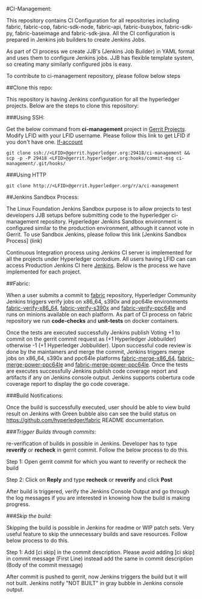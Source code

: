 #CI-Management:

This repository contains CI Configuration for all repositories including fabric, fabric-cop, fabric-sdk-node, fabric-api,  fabric-busybox,  fabric-sdk-py,  fabric-baseimage and  fabric-sdk-java. All the CI configuration is prepared in Jenkins job builders to create Jenkins Jobs.

As part of CI process we create JJB's (Jenkins Job Builder) in YAML format and uses them to configure Jenkins jobs. JJB has flexible template system, so creating many similarly configured jobs is easy.

To contribute to ci-management repository, please follow below steps

##Clone this repo:

This repository is having Jenkins configuration for all the hyperledger projects. Below are the steps to clone this repository:

###Using SSH:

Get the below command from **ci-management** project in [Gerrit Projects](https://gerrit.hyperledger.org/r/#/admin/projects/). Modify LFID with your LFID username. Please follow this link to get LFID if you don't have one. [lf-account](http://hyperledger-fabric.readthedocs.io/en/latest/Gerrit/lf-account/)


`git clone ssh://<LFID>@gerrit.hyperledger.org:29418/ci-management && scp -p -P 29418 <LFID>@gerrit.hyperledger.org:hooks/commit-msg ci-management/.git/hooks/`

###Using HTTP

`git clone http://<LFID>@gerrit.hyperledger.org/r/a/ci-management`

##Jenkins Sandbox Process:

The Linux Foundation Jenkins Sandbox purpose is to allow projects to test developers JJB setups before submitting code to the hyperledger ci-management repository. Hyperledger Jenkins Sandbox environment is configured similar to the production environment, although it cannot vote in Gerrit. To use Sandbox Jenkins, please follow this link [Jenkins Sandbox Process] (link)


Continuous Integration process using Jenkins CI server is implemented for all the projects under Hyperledger contodium. All users having LFID can can access Production Jenkins CI here [Jenkins](https://jenkins.hyplerledger.org). Below is the process we have implemented for each project.

##Fabric: 

When a user submits a commit to [fabric](https://gerrit.hyperledger.org/r/#/admin/projects/fabric) repository, Hyperledger Community Jenkins triggers verify jobs on x86_64, s390x and ppc64le environments [fabric-verify-x86_64](https://jenkins.hyperledger.org/view/fabric/job/fabric-verify-x86_64/), [fabric-verify-s390x](https://jenkins.hyperledger.org/view/fabric/job/fabric-verify-z/) and [fabric-verify-ppc64le](https://jenkins.hyperledger.org/view/fabric/job/fabric-verify-power-ppc64le/) and runs on minions available on each platform. As part of CI process on fabric repository we run **code-checks** and **unit-tests** on docker containers. 

Once the tests are executed successfully Jenkins publish Voting +1 to commit on the gerrit commit request as (+1 Hyperledger Jobbuilder) otherwise -1 (+1 Hyperledger Jobbuilder). Upon successful code review is done by the maintainers and merge the commit, Jenkins triggers merge jobs on x86_64, s390x and ppc64le platforms [fabric-merge-x86_64](https://jenkins.hyperledger.org/view/fabric/job/fabric-merge-x86_64/), [ fabric-merge-power-ppc64le](https://jenkins.hyperledger.org/view/fabric/job/fabric-merge-power-ppc64le/) and [fabric-merge-power-ppc64le](https://jenkins.hyperledger.org/view/fabric/job/fabric-merge-power-ppc64le/). Once the tests are executes successfully Jenkins publish code coverage report and artifacts if any on Jenkins console output. Jenkins supports cobertura code coverage report to display the go code coverage.

###Build Notifications:

Once the build is successfully executed, user should be able to view build result on Jenkins with Green bubble also can see the build status on https://github.com/hyperledger/fabric README documentation.

###*Trigger Builds through commits*:

re-verification of builds in possible in Jenkins. Developer has to type **reverify** or **recheck** in gerrit commit. Follow the below process to do this.

Step 1: Open gerrit commit for which you want to reverify or recheck the build

Step 2: Click on **Reply** and type **recheck** or **reverify** and click **Post**

After build is triggered, verify the Jenkins Console Output and go through the log messages if you are interested in knowing how the build is making progress.

###*Skip the build*:

Skipping the build is possible in Jenkins for readme or WIP patch sets. Very useful feature to skip the unnecessary builds and save resources. Follow below process to do this.

Step 1: Add [ci skip] in the commit description. Please avoid adding [ci skip] in commit message (First Line) instead add the same in commit description (Body of the commit message)

After commit is pushed to gerrit, now Jenkins triggers the build but it will not built. Jenkins notify "NOT BUILT" in gray bubble in Jenkins console output.
